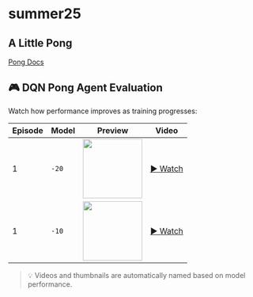 # summer25

## A Little Pong

[Pong Docs](https://ale.farama.org/environments/pong/)

## 🎮 DQN Pong Agent Evaluation

Watch how performance improves as training progresses:

| Episode | Model | Preview | Video |
|---------|--------|---------|--------|
| 1       | `-20`  | <img src="docs/thumb_-20.png" width="120"/> | <a href="ALE_Breakout-v5_first_model.mp4" target="_blank">▶ Watch</a> |
| 1       | `-10`  | <img src="docs/thumb_-10.png" width="120"/> | <a href="https://everestso.github.io/summer25/ALE_Pong-v5-best_-10-test_epsdec150000_rs10000_sync1000-episode-1.mp4" target="_blank">▶ Watch</a> |

> 💡 Videos and thumbnails are automatically named based on model performance.
